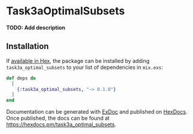 # Task3aOptimalSubsets

**TODO: Add description**

## Installation

If [available in Hex](https://hex.pm/docs/publish), the package can be installed
by adding `task3a_optimal_subsets` to your list of dependencies in `mix.exs`:

```elixir
def deps do
  [
    {:task3a_optimal_subsets, "~> 0.1.0"}
  ]
end
```

Documentation can be generated with [ExDoc](https://github.com/elixir-lang/ex_doc)
and published on [HexDocs](https://hexdocs.pm). Once published, the docs can
be found at <https://hexdocs.pm/task3a_optimal_subsets>.

